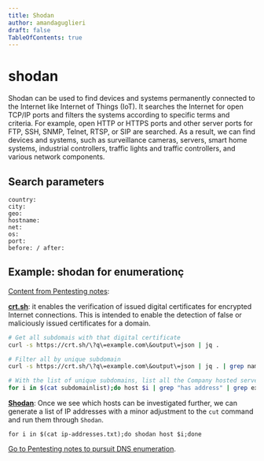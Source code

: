 ```yaml
---
title: Shodan
author: amandaguglieri
draft: false
TableOfContents: true
---
```


# shodan


Shodan can be used to find devices and systems permanently connected to the Internet like Internet of Things (IoT). It searches the Internet for open TCP/IP ports and filters the systems according to specific terms and criteria. For example, open HTTP or HTTPS ports and other server ports for FTP, SSH, SNMP, Telnet, RTSP, or SIP are searched. As a result, we can find devices and systems, such as surveillance cameras, servers, smart home systems, industrial controllers, traffic lights and traffic controllers, and various network components.

## Search parameters

```
country:
city:
geo:
hostname:
net:
os:
port:
before: / after:
```


## Example: shodan for enumerationç

[Content from Pentesting notes](pentesting-notes.md):

**[crt.sh](https://crt.sh/)**: it enables the verification of issued digital certificates for encrypted Internet connections. This is intended to enable the detection of false or maliciously issued certificates for a domain.

```bash
# Get all subdomais with that digital certificate
curl -s https://crt.sh/\?q\=example.com\&output\=json | jq .

# Filter all by unique subdomain
curl -s https://crt.sh/\?q\=example.com\&output\=json | jq . | grep name | cut -d":" -f2 | grep -v "CN=" | cut -d'"' -f2 | awk '{gsub(/\\n/,"\n");}1;' | sort -u

# With the list of unique subdomains, list all the Company hosted servers
for i in $(cat subdomainlist);do host $i | grep "has address" | grep example.com | cut -d" " -f4 >> ip-addresses.txt;done
```

**[Shodan](shodan.md)**:  Once we see which hosts can be investigated further, we can generate a list of IP addresses with a minor adjustment to the `cut` command and run them through `Shodan`.

```shell-session
for i in $(cat ip-addresses.txt);do shodan host $i;done
```

[Go to Pentesting notes to pursuit DNS enumeration](pentesting-notes.md).